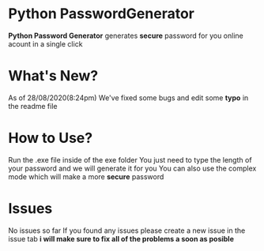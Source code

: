 # Python PasswordGenerator
**Python Password Generator** generates **secure** password for you online acount in a single click

# What's New?
As of 28/08/2020(8:24pm) We've fixed some bugs and edit some **typo** in the readme file 

# How to Use?
Run the .exe file inside of the exe folder
You just need to type the length of your password and we will generate it for you
You can also use the complex mode which will make a more **secure** password

# Issues 
No issues so far
If you found any issues please create a new issue in the issue tab **i will make sure to fix all of the problems a soon as posible**